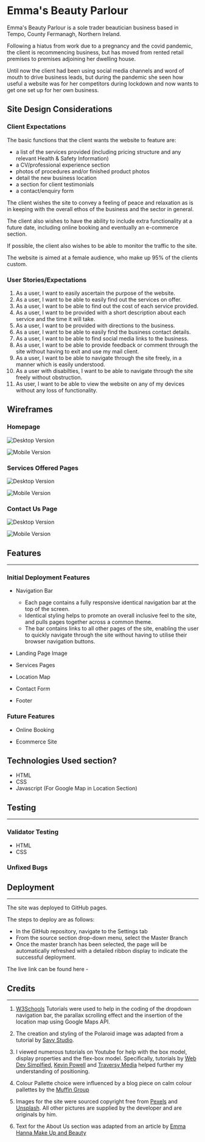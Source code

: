 # Emma's Beauty Parlour

Emma's Beauty Parlour is a sole trader beautician business based in Tempo, County Fermanagh, Northern Ireland.

Following a hiatus from work due to a pregnancy and the covid pandemic, the client is recommencing business, but has moved from rented retail premises to premises adjoining her dwelling house.

Until now the client had been using social media channels and word of mouth to drive business leads, but during the pandemic she seen how useful a website was for her competitors during lockdown and now wants to get one set up for her own business.

## Site Design Considerations


### Client Expectations

The basic functions that the client wants the website to feature are:
* a list of the services provided (including pricing structure and any relevant Health & Safety Information)
* a CV/professional experience section
* photos of procedures and/or finished product photos
* detail the new business location
* a section for client testimonials
* a contact/enquiry form

The client wishes the site to convey a feeling of peace and relaxation as is in keeping with the overall ethos of the business and the sector in general.

The client also wishes to have the ability to include extra functionality at a future date, including online booking and eventually an e-commerce section.

If possible, the client also wishes to be able to monitor the traffic to the site.

The website is aimed at a female audience, who make up 95% of the clients custom.

### User Stories/Expectations

1. As a user, I want to easily ascertain the purpose of the website.
2. As a user, I want to be able to easily find out the services on offer.
3. As a user, I want to be able to find out the cost of each service provided. 
4. As a user, I want to be provided with a short description about each service and the time it will take.
5. As a user, I want to be provided with directions to the business.
6. As a user, I want to be able to easily find the business contact details. 
7. As a user, I want to be able to find social media links to the business.
8. As a user, I want to be able to provide feedback or comment through the site without having to exit and use my mail client.
9. As a user, I want to be able to navigate through the site freely, in a manner which is easily understood.
10. As a user with disabilties, I want to be able to navigate through the site freely without obstruction.
11. As user, I want to be able to view the website on any of my devices without any loss of functionality.


<!-- Discuss colour pallette choices-->


## Wireframes

### Homepage

![Desktop Version](./assets/wireframes/homepage-desktop.png)

![Mobile Version](./assets/wireframes/homepage-mobile.png)

### Services Offered Pages

![Desktop Version](.assets/wireframes/services-pages-desktop.png)

![Mobile Version](.assets/wireframes/services-pages-mobile.png)

### Contact Us Page

![Desktop Version](.assets/wireframes/contact-form-desktop.png)

![Mobile Version](.assets/wireframes/contact-form-mobile.png)


## Features
<hr>

### Initial Deployment Features

* Navigation Bar

  * Each page contains a fully responsive identical navigation bar at the top of the screen.
  * Identical styling helps to promote an overall inclusive feel to the site, and pulls pages together across a common theme.
  * The bar contains links to all other pages of the site, enabling the user to quickly navigate through the site without having to utilise their browser navigation buttons.  

* Landing Page Image

* Services Pages

* Location Map

* Contact Form

* Footer

### Future Features

* Online Booking

* Ecommerce Site

## Technologies Used section?

* HTML
* CSS
* Javascript (For Google Map in Location Section)

## Testing
<hr>

### Validator Testing

* HTML
* CSS

### Unfixed Bugs

## Deployment
<hr>

The site was deployed to GitHub pages. 

The steps to deploy are as follows:
* In the GitHub repository, navigate to the Settings tab
* From the source section drop-down menu, select the Master Branch
* Once the master branch has been selected, the page will be automatically refreshed with a detailed ribbon display to indicate the successful deployment.

The live link can be found here - 

## Credits
<hr>

1.  [W3Schools](https://www.w3schools.com/) Tutorials were used to help in the coding of the dropdown navigation bar, the parallax scrolling effect and the insertion of the location map using Google Maps API.

2. The creation and styling of the Polaroid image was adapted from a tutorial by [Savv Studio](https://medium.com/@SavvStudio/tutorial-make-your-images-look-like-polaroid-pictures-with-html-and-css-7b1120732dd1). 

3. I viewed numerous tutorials on Youtube for help with the box model, display properties and the flex-box model. Specifically, tutorials by [Web Dev Simplfied](https://www.youtube.com/channel/UCFbNIlppjAuEX4znoulh0Cw), [Kevin Powell](https://www.youtube.com/channel/UCJZv4d5rbIKd4QHMPkcABCw) and [Traversy Media](https://www.youtube.com/channel/UC29ju8bIPH5as8OGnQzwJyA) helped further my understanding of positioning.  

4. Colour Pallette choice were influenced by a blog piece on calm colour pallettes by the [Muffin Group](https://muffingroup.com/blog/calm-color-palette/) 

5. Images for the site were sourced copyright free from [Pexels](https://www.pexels.com) and [Unsplash](https://unsplash.com). All other pictures are supplied by the developer and are originals by him.

6. Text for the About Us section was adapted from an article by [Emma Hanna Make Up and Beauty](http://emmahanna.com/about-emma-hanna-professional-make-up-artist-belfast-northern-ireland/)